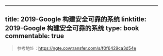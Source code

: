 
---
title: 2019-Google 构建安全可靠的系统
linktitle: 2019-Google 构建安全可靠的系统
type: book
commentable: true
---

> 参考地址：https://ngte.cowtransfer.com/s/f0f6429ca3d54e

    